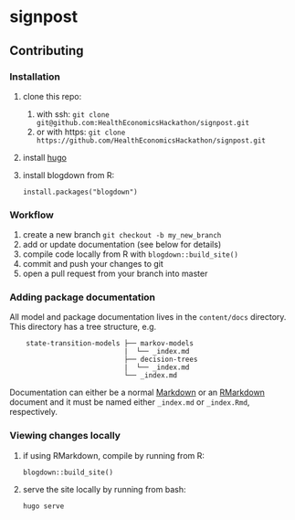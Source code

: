 # signpost

## Contributing

### Installation

1. clone this repo:

    1. with ssh: `git clone git@github.com:HealthEconomicsHackathon/signpost.git`
    1. or with https: `git clone https://github.com/HealthEconomicsHackathon/signpost.git`
    
1. install [hugo](https://gohugo.io/getting-started/installing/)
1. install blogdown from R:

    `install.packages("blogdown")`

### Workflow
1. create a new branch
    `git checkout -b my_new_branch`
1. add or update documentation (see below for details)
1. compile code locally from R with 
    `blogdown::build_site()`
1. commit and push your changes to git
1. open a pull request from your branch into master 

### Adding package documentation

All model and package documentation lives in the `content/docs` directory. This directory has a tree structure, 
e.g.

```
    state-transition-models ├── markov-models
                            |  └── _index.md
                            ├── decision-trees
                            |  └── _index.md
                            └── _index.md
```

Documentation can either be a normal 
[Markdown](https://www.markdownguide.org/cheat-sheet/) or an [RMarkdown](https://rstudio.com/wp-content/uploads/2015/02/rmarkdown-cheatsheet.pdf) document
and it must be named either `_index.md` or `_index.Rmd`, respectively.

### Viewing changes locally

1. if using RMarkdown, compile by running from R:

    `blogdown::build_site()`
    
1. serve the site locally by running from bash:

    `hugo serve`


